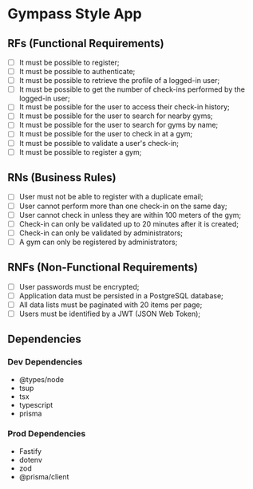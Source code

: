 # Gympass Style App

## RFs (Functional Requirements)
- [ ] It must be possible to register;
- [ ] It must be possible to authenticate;
- [ ] It must be possible to retrieve the profile of a logged-in user;
- [ ] It must be possible to get the number of check-ins performed by the logged-in user;
- [ ] It must be possible for the user to access their check-in history;
- [ ] It must be possible for the user to search for nearby gyms;
- [ ] It must be possible for the user to search for gyms by name;
- [ ] It must be possible for the user to check in at a gym;
- [ ] It must be possible to validate a user's check-in;
- [ ] It must be possible to register a gym;

## RNs (Business Rules)
- [ ] User must not be able to register with a duplicate email;
- [ ] User cannot perform more than one check-in on the same day;
- [ ] User cannot check in unless they are within 100 meters of the gym;
- [ ] Check-in can only be validated up to 20 minutes after it is created;
- [ ] Check-in can only be validated by administrators;
- [ ] A gym can only be registered by administrators;

## RNFs (Non-Functional Requirements)
- [ ] User passwords must be encrypted;
- [ ] Application data must be persisted in a PostgreSQL database;
- [ ] All data lists must be paginated with 20 items per page;
- [ ] Users must be identified by a JWT (JSON Web Token);

## Dependencies

### Dev Dependencies

- @types/node
- tsup
- tsx
- typescript
- prisma

### Prod Dependencies

- Fastify
- dotenv
- zod
- @prisma/client